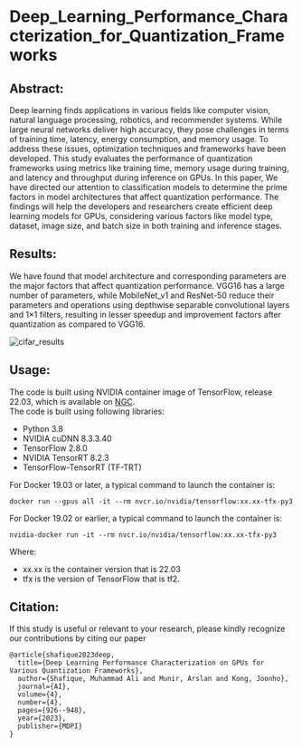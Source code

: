# Deep_Learning_Performance_Characterization_for_Quantization_Frameworks

## Abstract:
Deep learning finds applications in various fields like computer vision, natural language processing, robotics, and recommender systems. While large neural networks deliver high accuracy, they pose challenges in terms of training time, latency, energy consumption, and memory usage. To address these issues, optimization techniques and frameworks have been developed. This study evaluates the performance of quantization frameworks using metrics like training time, memory usage during training, and latency and throughput during inference on GPUs. In this paper, We have directed our attention to classification models to determine the prime factors in model architectures that affect quantization performance. The findings will help the developers and researchers create efficient deep learning models for GPUs, considering various factors like model type, dataset, image size, and batch size in both training and inference stages.

## Results:
We have found that model architecture and corresponding parameters are the major factors that affect quantization performance. VGG16 has a large number of parameters, while MobileNet_v1 and ResNet-50 reduce their parameters and operations using depthwise separable convolutional layers and 1×1 filters, resulting in lesser speedup and improvement factors after quantization as compared to VGG16.

![cifar_results](https://github.com/alishafique3/Deep_Learning_Performance_Characterization_for_Quantization_Frameworks/assets/17300597/574df405-efa9-473f-aaac-014805b590b7)

## Usage:
The code is built using NVIDIA container image of TensorFlow, release 22.03, which is available on [NGC](https://catalog.ngc.nvidia.com/orgs/nvidia/containers/tensorflow).\
The code is built using following libraries:

- Python 3.8
- NVIDIA cuDNN 8.3.3.40
- TensorFlow 2.8.0
- NVIDIA TensorRT 8.2.3
- TensorFlow-TensorRT (TF-TRT)
  
For Docker 19.03 or later, a typical command to launch the container is:
```
docker run --gpus all -it --rm nvcr.io/nvidia/tensorflow:xx.xx-tfx-py3
```
For Docker 19.02 or earlier, a typical command to launch the container is:
```
nvidia-docker run -it --rm nvcr.io/nvidia/tensorflow:xx.xx-tfx-py3
```
Where:
- xx.xx is the container version that is 22.03
- tfx is the version of TensorFlow that is tf2.

## Citation:
If this study is useful or relevant to your research, please kindly recognize our contributions by citing our paper
```
@article{shafique2023deep,
  title={Deep Learning Performance Characterization on GPUs for Various Quantization Frameworks},
  author={Shafique, Muhammad Ali and Munir, Arslan and Kong, Joonho},
  journal={AI},
  volume={4},
  number={4},
  pages={926--948},
  year={2023},
  publisher={MDPI}
}
```
